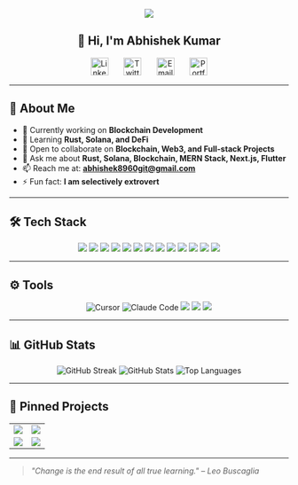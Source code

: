 <p align="center">
  <a href="https://github.com/abhi8960git">
    <img src="https://readme-typing-svg.demolab.com/?lines=Full-stack%20%7C%20Backend%20Developer;Rust%20%7C%20Solana%20Enthusiast;Web3%20%26%20Blockchain%20Learner;Always%20building%20and%20learning&font=Fira%20Code&center=true&width=500&height=45&color=f75c7e&vCenter=true&pause=1000&size=22" />
  </a>
</p>

<h2 align="center">👋 Hi, I'm <b>Abhishek Kumar</b></h2>

<p align="center">
  <a href="https://www.linkedin.com/in/abhishek-kumar8960/"><img width="32px" alt="LinkedIn" title="LinkedIn" src="https://i.imgur.com/yRpa1dQ.png"/></a>
  &#8287;&#8287;&#8287;&#8287;&#8287;
  <a href="https://twitter.com/abhi8960"><img width="32px" alt="Twitter" title="Twitter" src="https://i.imgur.com/AixJgnm.png"/></a>
  &#8287;&#8287;&#8287;&#8287;&#8287;
  <a href="mailto:abhishek8960git@gmail.com"><img width="32px" alt="Email" title="Email" src="https://img.shields.io/badge/-Email-D14836?style=flat-square&logo=Gmail&logoColor=white"/></a>
  &#8287;&#8287;&#8287;&#8287;&#8287;
  <a href="https://www.0xabhi.site/"><img width="32px" alt="Portfolio" title="Portfolio" src="https://img.shields.io/badge/-Portfolio-000?style=flat-square&logo=About.me&logoColor=white"/></a>
</p>

---

## 🚀 About Me

- 🔭 Currently working on **Blockchain Development**
- 🌱 Learning **Rust, Solana, and DeFi**
- 🤝 Open to collaborate on **Blockchain, Web3, and Full-stack Projects**
- 💬 Ask me about **Rust, Solana, Blockchain, MERN Stack, Next.js, Flutter**
- 📫 Reach me at: **abhishek8960git@gmail.com**
- ⚡ Fun fact: **I am selectively extrovert**

---

## 🛠️ Tech Stack

<p align="center">
  <img src="https://img.shields.io/badge/Rust-000000?style=for-the-badge&logo=rust&logoColor=white"/>
  <img src="https://img.shields.io/badge/Solana-3C3C3D?style=for-the-badge&logo=solana&logoColor=white"/>
  <img src="https://img.shields.io/badge/Solidity-363636?style=for-the-badge&logo=solidity&logoColor=white"/>
  <img src="https://img.shields.io/badge/TypeScript-007ACC?style=for-the-badge&logo=typescript&logoColor=white"/>
  <img src="https://img.shields.io/badge/JavaScript-F7DF1E?style=for-the-badge&logo=javascript&logoColor=black"/>
  <img src="https://img.shields.io/badge/React-20232a?style=for-the-badge&logo=react&logoColor=%2361DAFB"/>
  <img src="https://img.shields.io/badge/Next.js-000?style=for-the-badge&logo=next.js&logoColor=white"/>
  <img src="https://img.shields.io/badge/Node.js-43853D?style=for-the-badge&logo=node.js&logoColor=white"/>
  <img src="https://img.shields.io/badge/Express.js-404d59?style=for-the-badge&logo=express&logoColor=white"/>
  <img src="https://img.shields.io/badge/MongoDB-4ea94b?style=for-the-badge&logo=mongodb&logoColor=white"/>
  <img src="https://img.shields.io/badge/Django-092E20?style=for-the-badge&logo=django&logoColor=white"/>
  <img src="https://img.shields.io/badge/Flutter-02569B?style=for-the-badge&logo=flutter&logoColor=white"/>
  <img src="https://img.shields.io/badge/TailwindCSS-06B6D4?style=for-the-badge&logo=tailwindcss&logoColor=white"/>
</p>

---

## ⚙️ Tools

<p align="center">
  <img src="https://img.shields.io/badge/Cursor-1A1A1A?style=for-the-badge" alt="Cursor" />
  <img src="https://img.shields.io/badge/Claude%20(Code)-F9A825?style=for-the-badge" alt="Claude Code" />
  <img src="https://img.shields.io/badge/VS%20Code-0078d7?style=for-the-badge&logo=visual-studio-code&logoColor=white"/>
  <img src="https://img.shields.io/badge/GitHub%20Desktop-8034A9?style=for-the-badge&logo=github&logoColor=white"/>
  <img src="https://img.shields.io/badge/Postman-FF6C37?style=for-the-badge&logo=postman&logoColor=white"/>
</p>

---

## 📊 GitHub Stats

<p align="center">
  <img src="https://github-readme-streak-stats.herokuapp.com/?user=abhi8960git&theme=tokyonight&hide_border=true" alt="GitHub Streak" />
  <img src="https://github-readme-stats.vercel.app/api?username=abhi8960git&show_icons=true&theme=tokyonight&hide_border=true" alt="GitHub Stats" />
  <img src="https://github-readme-stats.vercel.app/api/top-langs/?username=abhi8960git&langs_count=8&layout=compact&theme=tokyonight&hide_border=true" alt="Top Languages" />
</p>

---

## 📌 Pinned Projects

<table>
  <tr>
    <td align="center" width="50%">
      <a href="https://github.com/abhi8960git/EthereStake">
        <img src="https://github-readme-stats.vercel.app/api/pin/?username=abhi8960git&repo=EthereStake&theme=tokyonight&hide_border=true" />
      </a>
    </td>
    <td align="center" width="50%">
      <a href="https://github.com/abhi8960git/PokeVerse_">
        <img src="https://github-readme-stats.vercel.app/api/pin/?username=abhi8960git&repo=PokeVerse_&theme=tokyonight&hide_border=true" />
      </a>
    </td>
  </tr>
  <tr>
    <td align="center" width="50%">
      <a href="https://github.com/abhi8960git/Stop-loss-hook">
        <img src="https://github-readme-stats.vercel.app/api/pin/?username=abhi8960git&repo=Stop-loss-hook&theme=tokyonight&hide_border=true" />
      </a>
    </td>
    <td align="center" width="50%">
      <a href="https://github.com/abhi8960git/NFT_staking_Rewards_System">
        <img src="https://github-readme-stats.vercel.app/api/pin/?username=abhi8960git&repo=NFT_staking_Rewards_System&theme=tokyonight&hide_border=true" />
      </a>
    </td>
  </tr>
</table>

---

> *"Change is the end result of all true learning." – Leo Buscaglia*
